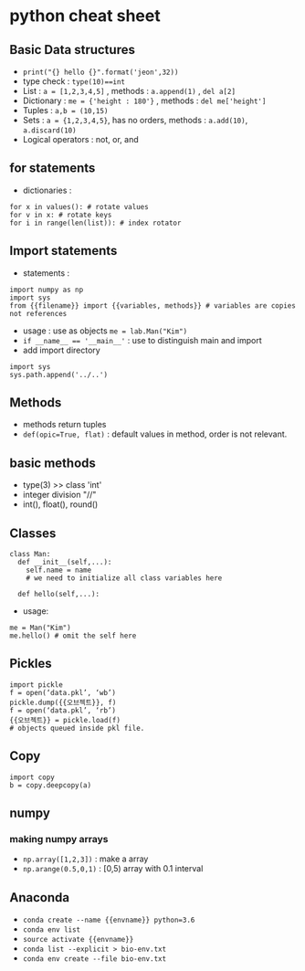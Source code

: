 # python cheat sheet

## Basic Data structures
* `print("{} hello {}".format('jeon',32))`
* type check : `type(10)==int`
* List : `a = [1,2,3,4,5]` , methods : `a.append(1)` , `del a[2]`
* Dictionary : `me = {'height : 180'}` , methods : `del me['height']`
* Tuples : `a,b = (10,15)`
* Sets : `a = {1,2,3,4,5}`, has no orders, methods : `a.add(10)`, `a.discard(10)`
* Logical operators : not, or, and

## for statements
* dictionaries :
```
for x in values(): # rotate values
for v in x: # rotate keys
for i in range(len(list)): # index rotator
```

## Import statements
* statements :
```
import numpy as np
import sys
from {{filename}} import {{variables, methods}} # variables are copies not references
```
* usage : use as objects `me = lab.Man("Kim")`
* `if __name__ == '__main__'` : use to distinguish main and import
* add import directory
```
import sys
sys.path.append('../..')
```
## Methods
* methods return tuples
* `def(opic=True, flat)` : default values in method, order is not relevant.

## basic methods
* type(3) >> class 'int'
* integer division "//"
* int(), float(), round()

## Classes
```
class Man:
  def __init__(self,...):
    self.name = name
    # we need to initialize all class variables here
    
  def hello(self,...):
```

* usage:
```
me = Man("Kim")
me.hello() # omit the self here
```

## Pickles
```
import pickle
f = open(‘data.pkl’, ‘wb’)
pickle.dump({{오브젝트}}, f)
f = open(‘data.pkl’, ‘rb’)
{{오브젝트}} = pickle.load(f)
# objects queued inside pkl file.
```

## Copy
```
import copy
b = copy.deepcopy(a)
```

## numpy
### making numpy arrays
* `np.array([1,2,3])` : make a array
* `np.arange(0.5,0,1)` : [0,5) array with 0.1 interval


## Anaconda
* `conda create --name {{envname}} python=3.6`
* `conda env list`
* `source activate {{envname}}`
* `conda list --explicit > bio-env.txt`
* `conda env create --file bio-env.txt`
